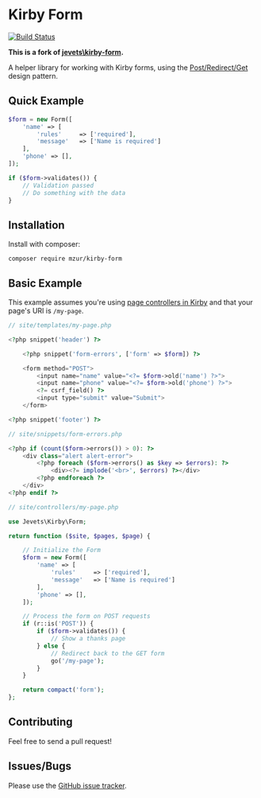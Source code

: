 # Kirby Form

[![Build Status](https://travis-ci.org/mzur/kirby-form.svg?branch=master)](https://travis-ci.org/mzur/kirby-form)

**This is a fork of [jevets\kirby-form](https://github.com/jevets/kirby-form).**

A helper library for working with Kirby forms, using the [Post/Redirect/Get](https://en.wikipedia.org/wiki/Post/Redirect/Get) design pattern.

## Quick Example

```php
$form = new Form([
    'name' => [
        'rules'     => ['required'],
        'message'   => ['Name is required']
    ],
    'phone' => [],
]);

if ($form->validates()) {
    // Validation passed
    // Do something with the data
}
```

## Installation

Install with composer:

```
composer require mzur/kirby-form
```

## Basic Example

This example assumes you're using [page controllers in Kirby](http://getkirby.com/docs/templates/controllers) and that your page's URI is `/my-page`.

```php
// site/templates/my-page.php

<?php snippet('header') ?>

    <?php snippet('form-errors', ['form' => $form]) ?>

    <form method="POST">
        <input name="name" value="<?= $form->old('name') ?>">
        <input name="phone" value="<?= $form->old('phone') ?>">
        <?= csrf_field() ?>
        <input type="submit" value="Submit">
    </form>

<?php snippet('footer') ?>
```

```php
// site/snippets/form-errors.php

<?php if (count($form->errors()) > 0): ?>
    <div class="alert alert-error">
        <?php foreach ($form->errors() as $key => $errors): ?>
            <div><?= implode('<br>', $errors) ?></div>
        <?php endforeach ?>
    </div>
<?php endif ?>
```

```php
// site/controllers/my-page.php

use Jevets\Kirby\Form;

return function ($site, $pages, $page) {

    // Initialize the Form
    $form = new Form([
        'name' => [
            'rules'     => ['required'],
            'message'   => ['Name is required']
        ],
        'phone' => [],
    ]);

    // Process the form on POST requests
    if (r::is('POST')) {
        if ($form->validates()) {
            // Show a thanks page
        } else {
            // Redirect back to the GET form
            go('/my-page');
        }
    }

    return compact('form');
};
```

## Contributing

Feel free to send a pull request!

## Issues/Bugs

Please use the [GitHub issue tracker](https://github.com/mzur/kirby-form/issues).
